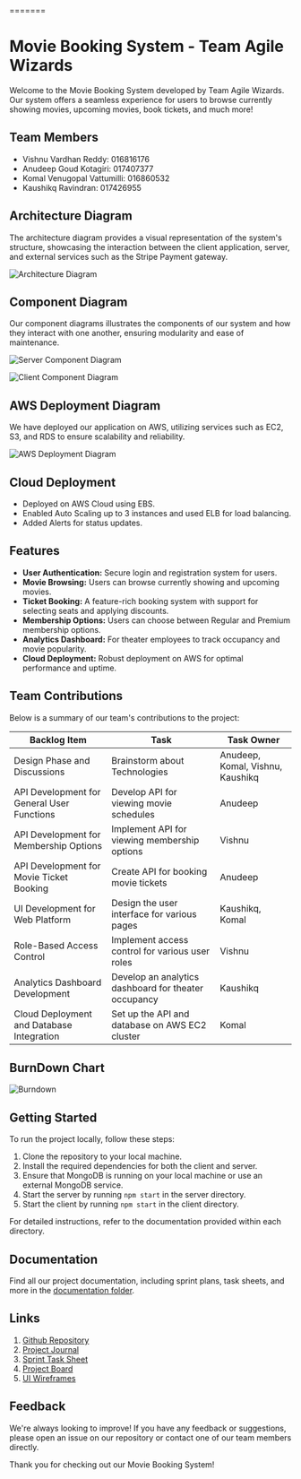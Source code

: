 

=======
# Movie Booking System - Team Agile Wizards

Welcome to the Movie Booking System developed by Team Agile Wizards. Our system offers a seamless experience for users to browse currently showing movies, upcoming movies, book tickets, and much more!

## Team Members

- Vishnu Vardhan Reddy: 016816176
- Anudeep Goud Kotagiri: 017407377
- Komal Venugopal Vattumilli: 016860532
- Kaushikq Ravindran: 017426955

## Architecture Diagram

The architecture diagram provides a visual representation of the system's structure, showcasing the interaction between the client application, server, and external services such as the Stripe Payment gateway.

![Architecture Diagram](/images/movie_booking_system_architecture.png)

## Component Diagram

Our component diagrams illustrates the components of our system and how they interact with one another, ensuring modularity and ease of maintenance.

![Server Component Diagram](/images/server_component.png)

![Client Component Diagram](/images/client_component.png)

## AWS Deployment Diagram

We have deployed our application on AWS, utilizing services such as EC2, S3, and RDS to ensure scalability and reliability.

![AWS Deployment Diagram](/images/AWSDeploymentDiag.png)

## Cloud Deployment

- Deployed on AWS Cloud using EBS.
- Enabled Auto Scaling up to 3 instances and used ELB for load balancing.
- Added Alerts for status updates.

## Features

- **User Authentication:** Secure login and registration system for users.
- **Movie Browsing:** Users can browse currently showing and upcoming movies.
- **Ticket Booking:** A feature-rich booking system with support for selecting seats and applying discounts.
- **Membership Options:** Users can choose between Regular and Premium membership options.
- **Analytics Dashboard:** For theater employees to track occupancy and movie popularity.
- **Cloud Deployment:** Robust deployment on AWS for optimal performance and uptime.

## Team Contributions

Below is a summary of our team's contributions to the project:

| Backlog Item                               | Task                                                 | Task Owner                       |
| ------------------------------------------ | ---------------------------------------------------- | -------------------------------- |
| Design Phase and Discussions               | Brainstorm about Technologies                        | Anudeep, Komal, Vishnu, Kaushikq |
| API Development for General User Functions | Develop API for viewing movie schedules              | Anudeep                          |
| API Development for Membership Options     | Implement API for viewing membership options         | Vishnu                           |
| API Development for Movie Ticket Booking   | Create API for booking movie tickets                 | Anudeep                          |
| UI Development for Web Platform            | Design the user interface for various pages          | Kaushikq, Komal                  |
| Role-Based Access Control                  | Implement access control for various user roles      | Vishnu                           |
| Analytics Dashboard Development            | Develop an analytics dashboard for theater occupancy | Kaushikq                         |
| Cloud Deployment and Database Integration  | Set up the API and database on AWS EC2 cluster       | Komal                            |

## BurnDown Chart

![Burndown](/images/burndown.png)

## Getting Started

To run the project locally, follow these steps:

1. Clone the repository to your local machine.
2. Install the required dependencies for both the client and server.
3. Ensure that MongoDB is running on your local machine or use an external MongoDB service.
4. Start the server by running `npm start` in the server directory.
5. Start the client by running `npm start` in the client directory.

For detailed instructions, refer to the documentation provided within each directory.

## Documentation

Find all our project documentation, including sprint plans, task sheets, and more in the [documentation folder](/documentation/).

## Links

1. [Github Repository](https://github.com/gopinathsjsu/teamproject-agile-wizards)
2. [Project Journal](/documentation/CMPE202-AGWIZ-JOURNAL.pdf)
3. [Sprint Task Sheet](/documentation/Agile%20Wizards%20Sprint%20Sheet.xlsx)
4. [Project Board](/documentation/project_board/)
5. [UI Wireframes](/documentation/AGILEWIZARDS-WIREFRAMES.pdf)

## Feedback

We're always looking to improve! If you have any feedback or suggestions, please open an issue on our repository or contact one of our team members directly.

Thank you for checking out our Movie Booking System!

